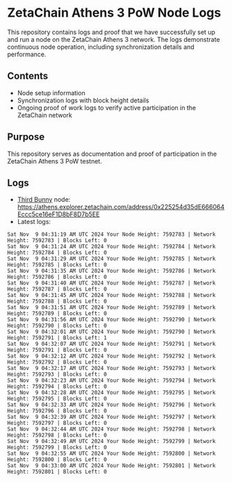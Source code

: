 # ZetaChain Athens 3 PoW Node Logs
This repository contains logs and proof that we have successfully set up and run a node on the ZetaChain Athens 3 network. The logs demonstrate continuous node operation, including synchronization details and performance.

## Contents
- Node setup information
- Synchronization logs with block height details
- Ongoing proof of work logs to verify active participation in the ZetaChain network

## Purpose
This repository serves as documentation and proof of participation in the ZetaChain Athens 3 PoW testnet.

## Logs

- [Third Bunny](https://thirdbunny.xyz/) node: https://athens.explorer.zetachain.com/address/0x225254d35dE666064Eccc5ce16eF1D8bF8D7b5EE
- Latest logs:
```
Sat Nov  9 04:31:19 AM UTC 2024 Your Node Height: 7592783 | Network Height: 7592783 | Blocks Left: 0
Sat Nov  9 04:31:24 AM UTC 2024 Your Node Height: 7592784 | Network Height: 7592784 | Blocks Left: 0
Sat Nov  9 04:31:29 AM UTC 2024 Your Node Height: 7592785 | Network Height: 7592785 | Blocks Left: 0
Sat Nov  9 04:31:35 AM UTC 2024 Your Node Height: 7592786 | Network Height: 7592786 | Blocks Left: 0
Sat Nov  9 04:31:40 AM UTC 2024 Your Node Height: 7592787 | Network Height: 7592787 | Blocks Left: 0
Sat Nov  9 04:31:45 AM UTC 2024 Your Node Height: 7592788 | Network Height: 7592788 | Blocks Left: 0
Sat Nov  9 04:31:51 AM UTC 2024 Your Node Height: 7592789 | Network Height: 7592789 | Blocks Left: 0
Sat Nov  9 04:31:56 AM UTC 2024 Your Node Height: 7592790 | Network Height: 7592790 | Blocks Left: 0
Sat Nov  9 04:32:01 AM UTC 2024 Your Node Height: 7592790 | Network Height: 7592791 | Blocks Left: 1
Sat Nov  9 04:32:07 AM UTC 2024 Your Node Height: 7592791 | Network Height: 7592791 | Blocks Left: 0
Sat Nov  9 04:32:12 AM UTC 2024 Your Node Height: 7592792 | Network Height: 7592792 | Blocks Left: 0
Sat Nov  9 04:32:17 AM UTC 2024 Your Node Height: 7592793 | Network Height: 7592793 | Blocks Left: 0
Sat Nov  9 04:32:23 AM UTC 2024 Your Node Height: 7592794 | Network Height: 7592794 | Blocks Left: 0
Sat Nov  9 04:32:28 AM UTC 2024 Your Node Height: 7592795 | Network Height: 7592795 | Blocks Left: 0
Sat Nov  9 04:32:33 AM UTC 2024 Your Node Height: 7592796 | Network Height: 7592796 | Blocks Left: 0
Sat Nov  9 04:32:39 AM UTC 2024 Your Node Height: 7592797 | Network Height: 7592797 | Blocks Left: 0
Sat Nov  9 04:32:44 AM UTC 2024 Your Node Height: 7592798 | Network Height: 7592798 | Blocks Left: 0
Sat Nov  9 04:32:49 AM UTC 2024 Your Node Height: 7592799 | Network Height: 7592799 | Blocks Left: 0
Sat Nov  9 04:32:55 AM UTC 2024 Your Node Height: 7592800 | Network Height: 7592800 | Blocks Left: 0
Sat Nov  9 04:33:00 AM UTC 2024 Your Node Height: 7592801 | Network Height: 7592801 | Blocks Left: 0
```
